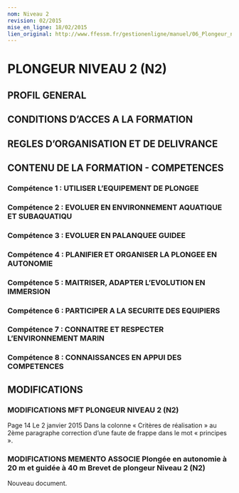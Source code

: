 ```yaml
---
nom: Niveau 2
revision: 02/2015
mise_en_ligne: 18/02/2015
lien_original: http://www.ffessm.fr/gestionenligne/manuel/06_Plongeur_niveau_2.pdf
---
```

# PLONGEUR NIVEAU 2 (N2) 

## PROFIL GENERAL

## CONDITIONS D’ACCES A LA FORMATION

## REGLES D’ORGANISATION ET DE DELIVRANCE 

## CONTENU DE LA FORMATION - COMPETENCES 

### Compétence 1 : UTILISER L’EQUIPEMENT DE PLONGEE

### Compétence 2 : EVOLUER EN ENVIRONNEMENT AQUATIQUE ET SUBAQUATIQU

### Compétence 3 : EVOLUER EN PALANQUEE GUIDEE

### Compétence 4 : PLANIFIER ET ORGANISER LA PLONGEE EN AUTONOMIE

### Compétence 5 : MAITRISER, ADAPTER L’EVOLUTION EN IMMERSION

### Compétence 6 : PARTICIPER A LA SECURITE DES EQUIPIERS

### Compétence 7 : CONNAITRE ET RESPECTER L’ENVIRONNEMENT MARIN

### Compétence 8 : CONNAISSANCES EN APPUI DES COMPETENCES

## MODIFICATIONS

### MODIFICATIONS MFT PLONGEUR NIVEAU 2 (N2) 

Page 14 
Le 2 janvier 2015 
Dans la colonne « Critères de réalisation » au 2ème paragraphe correction d’une faute de frappe dans le mot « principes ».   

### MODIFICATIONS MEMENTO ASSOCIE Plongée en autonomie à 20 m et guidée à 40 m Brevet de plongeur Niveau 2 (N2) 

Nouveau document. 
